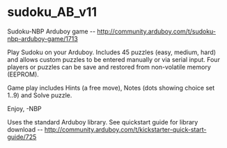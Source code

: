# sudoku_AB_v11
Sudoku-NBP Arduboy game -- http://community.arduboy.com/t/sudoku-nbp-arduboy-game/1713

Play Sudoku on your Arduboy. Includes 45 puzzles (easy, medium, hard) and allows custom puzzles to be entered manually or via serial input. Four players or puzzles can be save and restored from non-volatile memory (EEPROM).

Game play includes Hints (a free move), Notes (dots showing choice set 1..9) and Solve puzzle.

Enjoy,
-NBP

Uses the standard Arduboy library. 
See quickstart guide for library download -- http://community.arduboy.com/t/kickstarter-quick-start-guide/725
